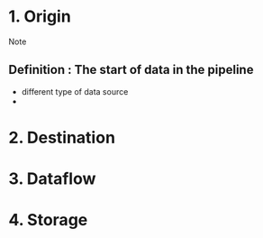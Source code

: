 # 1. Origin

> [!NOTE]
> ## Definition : The start of data in the pipeline
> - different type of data source
> - 

# 2. Destination
# 3. Dataflow
# 4. Storage

